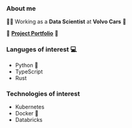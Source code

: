 ### About me
👨‍🔬 Working as a **Data Scientist** at **Volvo Cars** 🚗

💪 [**Project Portfolio**](portfolio.md) 💼

### Languges of interest 💻
- Python 🐍
- TypeScript
- Rust

### Technologies of interest
- Kubernetes
- Docker 🐋
- Databricks


